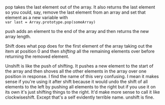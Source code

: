 pop takes the last element out of the array.
It also returns the last element so you could, say, remove the last element from an array and set that element as a new variable with  
`var last = Array.prototype.pop(someArray)`

push adds an element to the end of the array and then returns the new array length.

Shift does what pop does for the first element of the array taking out the item at position 0 and then *shifting* all the remaining elements over
before returning the removed element.

Unshift is like the push of shifting. It pushes a new element to the start of the array and then shoves all the other elements in the array over one position in response.
I find the name of this very confusing. I mean it makes sense if you're using it after shift because it would undo
the shift of all elements to the left by pushing all elements to the right but if you use it on its
own it's just shifting things to the right. It'd make more sense to call it like clockwiseshift. Except that's a self evidently terrible name.
unshift is fine.

